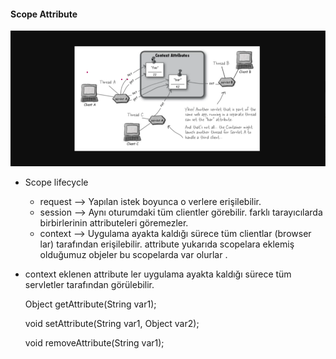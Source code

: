 #### Scope Attribute

![img.png](img.png)

- Scope lifecycle
    - request --> Yapılan istek boyunca o verlere erişilebilir.
    - session --> Aynı oturumdaki tüm clientler görebilir. farklı tarayıcılarda birbirlerinin attributeleri göremezler.
    - context --> Uygulama ayakta kaldığı sürece tüm clientlar (browser lar) tarafından erişilebilir.
      attribute yukarıda scopelara eklemiş olduğumuz objeler
      bu scopelarda  var olurlar .
- context eklenen attribute ler uygulama ayakta kaldığı sürece tüm servletler tarafından görülebilir.

  Object getAttribute(String var1);

  void setAttribute(String var1, Object var2);

  void removeAttribute(String var1);

 
